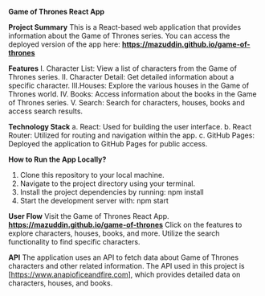 __Game of Thrones React App__


__Project Summary__
This is a React-based web application that provides information about the Game of Thrones series. You can access the deployed version of the app here: 
__https://mazuddin.github.io/game-of-thrones__


__Features__
I.	Character List: View a list of characters from the Game of Thrones series.
II.	Character Detail: Get detailed information about a specific character.
III.Houses: Explore the various houses in the Game of Thrones world.
IV.	Books: Access information about the books in the Game of Thrones series.
V.	Search: Search for characters, houses, books and access search results.


__Technology Stack__
a.	React: Used for building the user interface.
b.	React Router: Utilized for routing and navigation within the app.
c.	GitHub Pages: Deployed the application to GitHub Pages for public access.


__How to Run the App Locally?__
1. Clone this repository to your local machine.
2. Navigate to the project directory using your terminal.
3. Install the project dependencies by running: npm install
4. Start the development server with:  npm start


__User Flow__
Visit the Game of Thrones React App. __https://mazuddin.github.io/game-of-thrones__
Click on the features to explore characters, houses, books, and more.
Utilize the search functionality to find specific characters.

__API__
The application uses an API to fetch data about Game of Thrones characters and other related information. The API used in this project is [https://www.anapioficeandfire.com], which provides detailed data on characters, houses, and books.
